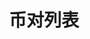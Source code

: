 ---
title: 币对列表
position_number: 5.1
parameters:
  - name:
    content:
content_markdown: |-
  * **URL**：/v1/coins
  * **Method**：GET
  * **需要登录**：是
  * **需要鉴权**：是

  **请求参数**

  &nbsp;

  | 参数名称 | 类型 | 是否必需 | 描述 |
  | recvWindow | Long | NO | 时间戳滑动窗口，单位为毫秒 |
  | timestamp | Long | YES | 调用时间 |
left_code_blocks:
  - code_block: |-
      {
       "timestamp": 1656913877424,
       "recvWindow": 5000
      }
    title: 请求示例
    language: json
right_code_blocks:
  - code_block: |-
      {
       "code": 1,
       "data": [{
         "coin": 1,//是否支持充币,1是,0否
         "isDeposit": 1,//是否支持充币,1是,0否
         "isWithdraw": 1,//是否支持提币,1是,0否
         "status": 0//状态,1:有效,0无效
        }],
       "message": ""
      }
    title: 响应
    language: json
  - code_block: |-
      {
       "code": 9999,
       "message": "异常信息"
      }
    title: ERROR
    language: json
---
